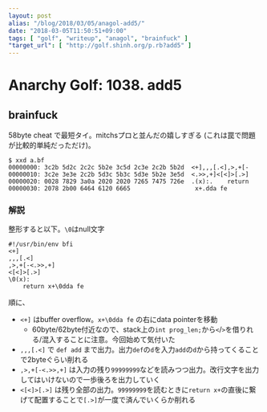```yaml
---
layout: post
alias: "/blog/2018/03/05/anagol-add5/"
date: "2018-03-05T11:50:51+09:00"
tags: [ "golf", "writeup", "anagol", "brainfuck" ]
"target_url": [ "http://golf.shinh.org/p.rb?add5" ]
---
```


# Anarchy Golf: 1038. add5

## brainfuck

$58$byte cheat で最短タイ。mitchsプロと並んだの嬉しすぎる (これは罠で問題が比較的単純だっただけ)。

``` brainfuck
$ xxd a.bf
00000000: 3c2b 5d2c 2c2c 5b2e 3c5d 2c3e 2c2b 5b2d  <+],,,[.<],>,+[-
00000010: 3c2e 3e3e 2c2b 5d3c 5b3c 5d3e 5b2e 3e5d  <.>>,+]<[<]>[.>]
00000020: 0028 7829 3a0a 2020 2020 7265 7475 726e  .(x):.    return
00000030: 2078 2b00 6464 6120 6665                  x+.dda fe
```

### 解説

整形すると以下。`\0`はnull文字

``` brainfuck
#!/usr/bin/env bfi
<+]
,,,[.<]
,>,+[-<.>>,+]
<[<]>[.>]
\0(x):
    return x+\0dda fe
```

順に、

-   `<+]` はbuffer overflow。`x+\0dda fe` の右にdata pointerを移動
    -   $60$byte/$62$byte付近なので、stack上の`int prog_len;`から`<`/`>`を借りれる/混入することに注意。今回始めて気付いた
-   `,,,[.<]` で `def add` まで出力。出力`def`の`d`を入力`add`の`d`から持ってくることで$2$byteぐらい削れる
-   `,>,+[-<.>>,+]` は入力の残り`99999999`などを読みつつ出力。改行文字を出力してはいけないので一歩後ろを出力していく
-   `<[<]>[.>]` は残り全部の出力。`99999999`を読むときに`return x+`の直後に繋げて配置することで`[.>]`が一度で済んでいくらか削れる
